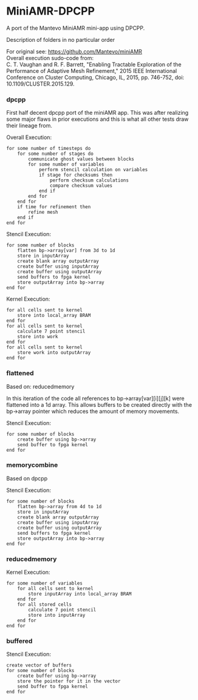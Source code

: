 # MiniAMR-DPCPP
A port of the Mantevo MiniAMR mini-app using DPCPP.

Description of folders in no particular order

For original see: https://github.com/Mantevo/miniAMR \
Overall execution sudo-code from: \
C. T. Vaughan and R. F. Barrett, "Enabling Tractable Exploration of the Performance of Adaptive Mesh Refinement," 2015 IEEE International Conference on Cluster Computing, Chicago, IL, 2015, pp. 746-752, doi: 10.1109/CLUSTER.2015.129.

### dpcpp

First half decent dpcpp port of the miniAMR app. This was after realizing some major flaws in prior executions and this is what all other tests draw their lineage from.

Overall Execution:
```
for some number of timesteps do
    for some number of stages do
        communicate ghost values between blocks
        for some number of variables
            perform stencil calculation on variables
            if stage for checksums then
                perform checksum calculations
                compare checksum values
            end if
        end for
    end for
    if time for refinement then
        refine mesh
    end if
end for
```
Stencil Execution:
```
for some number of blocks
    flatten bp->array[var] from 3d to 1d
    store in inputArray
    create blank array outputArray
    create buffer using inputArray
    create buffer using outputArray
    send buffers to fpga kernel
    store outputArray into bp->array
end for
```
Kernel Execution:
```
for all cells sent to kernel
    store into local_array BRAM
end for
for all cells sent to kernel
    calculate 7 point stencil
    store into work
end for
for all cells sent to kernel
    store work into outputArray
end for
```
### flattened

Based on: reducedmemory

In this iteration of the code all references to bp->array[var][i][j][k] were flattened into a 1d array. This allows buffers to be created directly with the bp->array pointer which reduces the amount of memory movements.

Stencil Execution:
```
for some number of blocks
    create buffer using bp->array
    send buffer to fpga kernel
end for
```

### memorycombine

Based on dpcpp

Stencil Execution:
```
for some number of blocks
    flatten bp->array from 4d to 1d
    store in inputArray
    create blank array outputArray
    create buffer using inputArray
    create buffer using outputArray
    send buffers to fpga kernel
    store outputArray into bp->array
end for
```


### reducedmemory

Kernel Execution:
```
for some number of variables
    for all cells sent to kernel
        store inputArray into local_array BRAM
    end for
    for all stored cells
        calculate 7 point stencil
        store into inputArray
    end for
end for
```

### buffered


Stencil Execution:
```
create vector of buffers
for some number of blocks
    create buffer using bp->array
    store the pointer for it in the vector
    send buffer to fpga kernel
end for
```

